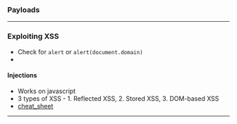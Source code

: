### Payloads

---

### Exploiting XSS

- Check for `alert` or `alert(document.domain)`
- 

#### Injections

- Works on javascript
- 3 types of XSS - 1. Reflected XSS, 2. Stored XSS, 3. DOM-based XSS
- [cheat_sheet](https://portswigger.net/web-security/cross-site-scripting/cheat-sheet)
---

